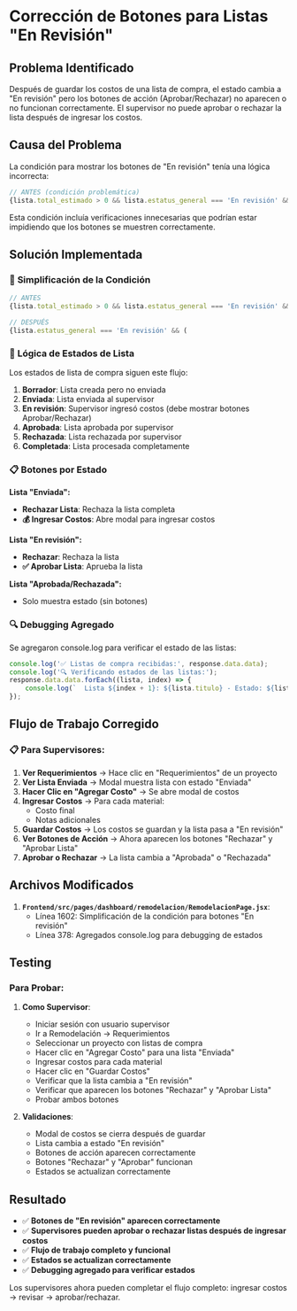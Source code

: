 # Corrección de Botones para Listas "En Revisión"

## Problema Identificado

Después de guardar los costos de una lista de compra, el estado cambia a "En revisión" pero los botones de acción (Aprobar/Rechazar) no aparecen o no funcionan correctamente. El supervisor no puede aprobar o rechazar la lista después de ingresar los costos.

## Causa del Problema

La condición para mostrar los botones de "En revisión" tenía una lógica incorrecta:

```javascript
// ANTES (condición problemática)
{lista.total_estimado > 0 && lista.estatus_general === 'En revisión' && true && (
```

Esta condición incluía verificaciones innecesarias que podrían estar impidiendo que los botones se muestren correctamente.

## Solución Implementada

### 🔧 **Simplificación de la Condición**

```javascript
// ANTES
{lista.total_estimado > 0 && lista.estatus_general === 'En revisión' && true && (

// DESPUÉS
{lista.estatus_general === 'En revisión' && (
```

### 🎯 **Lógica de Estados de Lista**

Los estados de lista de compra siguen este flujo:

1. **Borrador**: Lista creada pero no enviada
2. **Enviada**: Lista enviada al supervisor
3. **En revisión**: Supervisor ingresó costos (debe mostrar botones Aprobar/Rechazar)
4. **Aprobada**: Lista aprobada por supervisor
5. **Rechazada**: Lista rechazada por supervisor
6. **Completada**: Lista procesada completamente

### 📋 **Botones por Estado**

**Lista "Enviada":**
- **Rechazar Lista**: Rechaza la lista completa
- **💰 Ingresar Costos**: Abre modal para ingresar costos

**Lista "En revisión":**
- **Rechazar**: Rechaza la lista
- **✅ Aprobar Lista**: Aprueba la lista

**Lista "Aprobada/Rechazada":**
- Solo muestra estado (sin botones)

### 🔍 **Debugging Agregado**

Se agregaron console.log para verificar el estado de las listas:

```javascript
console.log('✅ Listas de compra recibidas:', response.data.data);
console.log('🔍 Verificando estados de las listas:');
response.data.data.forEach((lista, index) => {
    console.log(`  Lista ${index + 1}: ${lista.titulo} - Estado: ${lista.estatus_general}`);
});
```

## Flujo de Trabajo Corregido

### 📋 **Para Supervisores:**

1. **Ver Requerimientos** → Hace clic en "Requerimientos" de un proyecto
2. **Ver Lista Enviada** → Modal muestra lista con estado "Enviada"
3. **Hacer Clic en "Agregar Costo"** → Se abre modal de costos
4. **Ingresar Costos** → Para cada material:
   - Costo final
   - Notas adicionales
5. **Guardar Costos** → Los costos se guardan y la lista pasa a "En revisión"
6. **Ver Botones de Acción** → Ahora aparecen los botones "Rechazar" y "Aprobar Lista"
7. **Aprobar o Rechazar** → La lista cambia a "Aprobada" o "Rechazada"

## Archivos Modificados

1. **`Frontend/src/pages/dashboard/remodelacion/RemodelacionPage.jsx`**:
   - Línea 1602: Simplificación de la condición para botones "En revisión"
   - Línea 378: Agregados console.log para debugging de estados

## Testing

### Para Probar:

1. **Como Supervisor**:
   - Iniciar sesión con usuario supervisor
   - Ir a Remodelación → Requerimientos
   - Seleccionar un proyecto con listas de compra
   - Hacer clic en "Agregar Costo" para una lista "Enviada"
   - Ingresar costos para cada material
   - Hacer clic en "Guardar Costos"
   - Verificar que la lista cambia a "En revisión"
   - Verificar que aparecen los botones "Rechazar" y "Aprobar Lista"
   - Probar ambos botones

2. **Validaciones**:
   - Modal de costos se cierra después de guardar
   - Lista cambia a estado "En revisión"
   - Botones de acción aparecen correctamente
   - Botones "Rechazar" y "Aprobar" funcionan
   - Estados se actualizan correctamente

## Resultado

- ✅ **Botones de "En revisión" aparecen correctamente**
- ✅ **Supervisores pueden aprobar o rechazar listas después de ingresar costos**
- ✅ **Flujo de trabajo completo y funcional**
- ✅ **Estados se actualizan correctamente**
- ✅ **Debugging agregado para verificar estados**

Los supervisores ahora pueden completar el flujo completo: ingresar costos → revisar → aprobar/rechazar.

